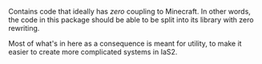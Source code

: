 Contains code that ideally has _zero_ coupling to Minecraft.
In other words, the code in this package should be able to be split into its library with zero rewriting.

Most of what's in here as a consequence is meant for utility, to make it easier to create more complicated systems in IaS2.
